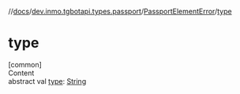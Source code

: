 //[docs](../../../index.md)/[dev.inmo.tgbotapi.types.passport](../index.md)/[PassportElementError](index.md)/[type](type.md)



# type  
[common]  
Content  
abstract val [type](type.md): [String](https://kotlinlang.org/api/latest/jvm/stdlib/kotlin/-string/index.html)  



